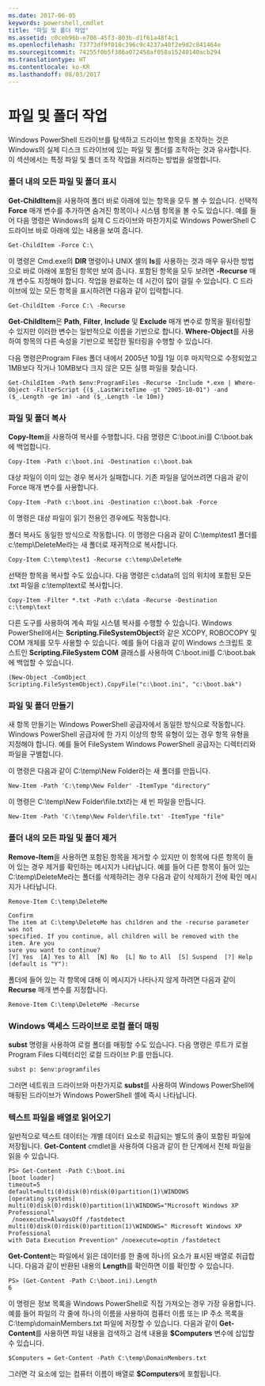```yaml
---
ms.date: 2017-06-05
keywords: powershell,cmdlet
title: "파일 및 폴더 작업"
ms.assetid: c0ceb96b-e708-45f3-803b-d1f61a48f4c1
ms.openlocfilehash: 73773df9f018c396c9c4237a40f2e9d2c841464e
ms.sourcegitcommit: 74255f0b5f386a072458af058a15240140acb294
ms.translationtype: HT
ms.contentlocale: ko-KR
ms.lasthandoff: 08/03/2017
---
```

# <a name="working-with-files-and-folders"></a>파일 및 폴더 작업
Windows PowerShell 드라이브를 탐색하고 드라이브 항목을 조작하는 것은 Windows의 실제 디스크 드라이브에 있는 파일 및 폴더를 조작하는 것과 유사합니다. 이 섹션에서는 특정 파일 및 폴더 조작 작업을 처리하는 방법을 설명합니다.

### <a name="listing-all-the-files-and-folders-within-a-folder"></a>폴더 내의 모든 파일 및 폴더 표시
**Get-ChildItem**을 사용하여 폴더 바로 아래에 있는 항목을 모두 볼 수 있습니다. 선택적 **Force** 매개 변수를 추가하면 숨겨진 항목이나 시스템 항목을 볼 수도 있습니다. 예를 들어 다음 명령은 Windows의 실제 C 드라이브와 마찬가지로 Windows PowerShell C 드라이브 바로 아래에 있는 내용을 보여 줍니다.

```
Get-ChildItem -Force C:\
```

이 명령은 Cmd.exe의 **DIR** 명령이나 UNIX 셸의 **ls**를 사용하는 것과 매우 유사한 방법으로 바로 아래에 포함된 항목만 보여 줍니다. 포함된 항목을 모두 보려면 **-Recurse** 매개 변수도 지정해야 합니다. 작업을 완료하는 데 시간이 많이 걸릴 수 있습니다. C 드라이브에 있는 모든 항목을 표시하려면 다음과 같이 입력합니다.

```
Get-ChildItem -Force C:\ -Recurse
```

**Get-ChildItem**은 **Path**, **Filter**, **Include** 및 **Exclude** 매개 변수로 항목을 필터링할 수 있지만 이러한 변수는 일반적으로 이름을 기반으로 합니다. **Where-Object**를 사용하여 항목의 다른 속성을 기반으로 복잡한 필터링을 수행할 수 있습니다.

다음 명령은Program Files 폴더 내에서 2005년 10월 1일 이후 마지막으로 수정되었고 1MB보다 작거나 10MB보다 크지 않은 모든 실행 파일을 찾습니다.

```
Get-ChildItem -Path $env:ProgramFiles -Recurse -Include *.exe | Where-Object -FilterScript {($_.LastWriteTime -gt "2005-10-01") -and ($_.Length -ge 1m) -and ($_.Length -le 10m)}
```

### <a name="copying-files-and-folders"></a>파일 및 폴더 복사
**Copy-Item**을 사용하여 복사를 수행합니다. 다음 명령은 C:\\boot.ini를 C:\\boot.bak에 백업합니다.

```
Copy-Item -Path c:\boot.ini -Destination c:\boot.bak
```

대상 파일이 이미 있는 경우 복사가 실패합니다. 기존 파일을 덮어쓰려면 다음과 같이 Force 매개 변수를 사용합니다.

```
Copy-Item -Path c:\boot.ini -Destination c:\boot.bak -Force
```

이 명령은 대상 파일이 읽기 전용인 경우에도 작동합니다.

폴더 복사도 동일한 방식으로 작동합니다. 이 명령은 다음과 같이 C:\\temp\\test1 폴더를 c:\\temp\\DeleteMe라는 새 폴더로 재귀적으로 복사합니다.

```
Copy-Item C:\temp\test1 -Recurse c:\temp\DeleteMe
```

선택한 항목을 복사할 수도 있습니다. 다음 명령은 c:\\data의 임의 위치에 포함된 모든 .txt 파일을 c:\\temp\\text로 복사합니다.

```
Copy-Item -Filter *.txt -Path c:\data -Recurse -Destination c:\temp\text
```

다른 도구를 사용하여 계속 파일 시스템 복사를 수행할 수 있습니다. Windows PowerShell에서는 **Scripting.FileSystemObject**와 같은 XCOPY, ROBOCOPY 및 COM 개체를 모두 사용할 수 있습니다. 예를 들어 다음과 같이 Windows 스크립트 호스트인 **Scripting.FileSystem COM** 클래스를 사용하여 C:\\boot.ini를 C:\\boot.bak에 백업할 수 있습니다.

```
(New-Object -ComObject Scripting.FileSystemObject).CopyFile("c:\boot.ini", "c:\boot.bak")
```

### <a name="creating-files-and-folders"></a>파일 및 폴더 만들기
새 항목 만들기는 Windows PowerShell 공급자에서 동일한 방식으로 작동합니다. Windows PowerShell 공급자에 한 가지 이상의 항목 유형이 있는 경우 항목 유형을 지정해야 합니다. 예를 들어 FileSystem Windows PowerShell 공급자는 디렉터리와 파일을 구별합니다.

이 명령은 다음과 같이 C:\\temp\\New Folder라는 새 폴더를 만듭니다.

```
New-Item -Path 'C:\temp\New Folder' -ItemType "directory"
```

이 명령은 C:\\temp\\New Folder\\file.txt라는 새 빈 파일을 만듭니다.

```
New-Item -Path 'C:\temp\New Folder\file.txt' -ItemType "file"
```

### <a name="removing-all-files-and-folders-within-a-folder"></a>폴더 내의 모든 파일 및 폴더 제거
**Remove-Item**을 사용하면 포함된 항목을 제거할 수 있지만 이 항목에 다른 항목이 들어 있는 경우 제거를 확인하는 메시지가 나타납니다. 예를 들어 다른 항목이 들어 있는 C:\\temp\\DeleteMe라는 폴더를 삭제하려는 경우 다음과 같이 삭제하기 전에 확인 메시지가 나타납니다.

```
Remove-Item C:\temp\DeleteMe

Confirm
The item at C:\temp\DeleteMe has children and the -recurse parameter was not
specified. If you continue, all children will be removed with the item. Are you
sure you want to continue?
[Y] Yes  [A] Yes to All  [N] No  [L] No to All  [S] Suspend  [?] Help
(default is "Y"):
```

폴더에 들어 있는 각 항목에 대해 이 메시지가 나타나지 않게 하려면 다음과 같이 **Recurse** 매개 변수를 지정합니다.

```
Remove-Item C:\temp\DeleteMe -Recurse
```

### <a name="mapping-a-local-folder-as-a-windows-accessible-drive"></a>Windows 액세스 드라이브로 로컬 폴더 매핑
**subst** 명령을 사용하여 로컬 폴더를 매핑할 수도 있습니다. 다음 명령은 루트가 로컬 Program Files 디렉터리인 로컬 드라이브 P:를 만듭니다.

```
subst p: $env:programfiles
```

그러면 네트워크 드라이브와 마찬가지로 **subst**를 사용하여 Windows PowerShell에 매핑된 드라이브가 Windows PowerShell 셸에 즉시 나타납니다.

### <a name="reading-a-text-file-into-an-array"></a>텍스트 파일을 배열로 읽어오기
일반적으로 텍스트 데이터는 개별 데이터 요소로 취급되는 별도의 줄이 포함된 파일에 저장됩니다. **Get-Content** cmdlet을 사용하여 다음과 같이 한 단계에서 전체 파일을 읽을 수 있습니다.

```
PS> Get-Content -Path C:\boot.ini
[boot loader]
timeout=5
default=multi(0)disk(0)rdisk(0)partition(1)\WINDOWS
[operating systems]
multi(0)disk(0)rdisk(0)partition(1)\WINDOWS="Microsoft Windows XP Professional"
 /noexecute=AlwaysOff /fastdetect
multi(0)disk(0)rdisk(0)partition(1)\WINDOWS=" Microsoft Windows XP Professional 
with Data Execution Prevention" /noexecute=optin /fastdetect
```

**Get-Content**는 파일에서 읽은 데이터를 한 줄에 하나의 요소가 표시된 배열로 취급합니다. 다음과 같이 반환된 내용의 **Length**를 확인하면 이를 확인할 수 있습니다.

```
PS> (Get-Content -Path C:\boot.ini).Length
6
```

이 명령은 정보 목록을 Windows PowerShell로 직접 가져오는 경우 가장 유용합니다. 예를 들어 파일의 각 줄에 하나의 이름을 사용하여 컴퓨터 이름 또는 IP 주소 목록을 C:\\temp\\domainMembers.txt 파일에 저장할 수 있습니다. 다음과 같이 **Get-Content**를 사용하면 파일 내용을 검색하고 검색 내용을 **$Computers** 변수에 삽입할 수 있습니다.

```
$Computers = Get-Content -Path C:\temp\DomainMembers.txt
```

그러면 각 요소에 있는 컴퓨터 이름이 배열로 **$Computers**에 포함됩니다.

